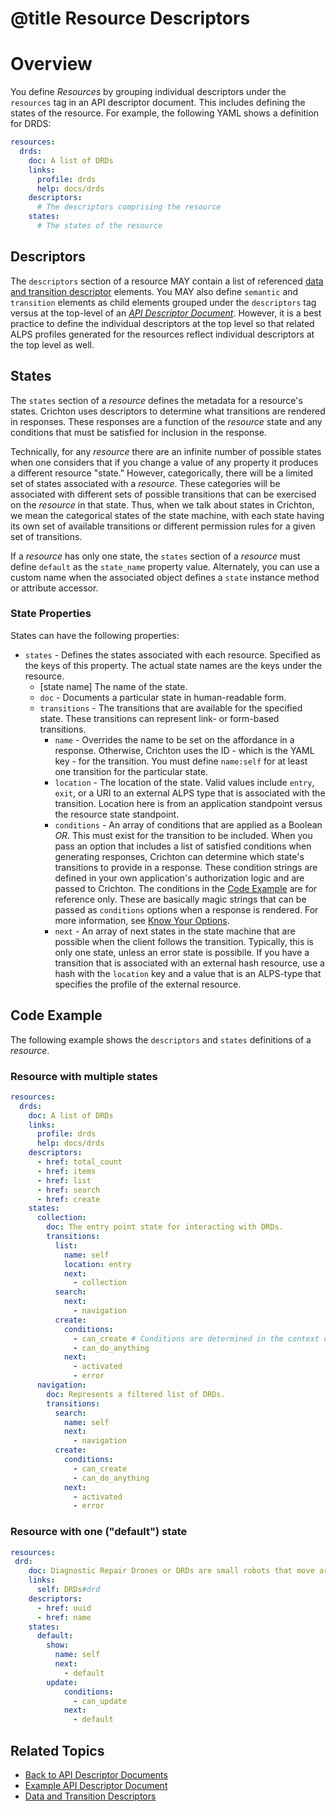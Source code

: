 # @title Resource Descriptors

# Overview
You define _Resources_ by grouping individual descriptors under the `resources` tag in an API descriptor document. This includes defining the states of the resource. For example, the following YAML shows a definition for DRDS: 

```yaml
resources:
  drds:
    doc: A list of DRDs
    links:
      profile: drds
      help: docs/drds
    descriptors:
      # The descriptors comprising the resource
    states:
      # The states of the resource
```

## Descriptors <a name="descriptors"></a>
The `descriptors` section of a resource MAY contain a list of referenced [data and transition descriptor][] elements. 
You MAY also define `semantic` and `transition` elements as child elements grouped under the `descriptors` tag versus at 
the top-level of an [_API Descriptor Document_][]. However, it is a best practice to define the individual descriptors 
at the top level so that related ALPS profiles generated for the resources reflect individual descriptors at the 
top level as well.

## States<a name="states"></a>
The `states` section of a _resource_ defines the metadata for a resource's states. Crichton uses descriptors to 
determine what transitions are rendered in responses. These responses are a function of the _resource_ state and any 
conditions that must be satisfied for inclusion in the response. 

Technically, for any _resource_ there are an infinite number of possible states when one considers that if you change a 
value of any property it produces a different resource "state." However, categorically, there will be a limited set of 
states associated with a _resource_. These categories will be associated with different sets of possible transitions 
that can be exercised on the _resource_ in that state. Thus, when we talk about states in Crichton, we mean the 
categorical states of the state machine, with each state having its own set of available transitions or different permission rules for a given set of transitions.

If a _resource_ has only one state, the `states` section of a _resource_ must define `default` as the `state_name` 
property value. Alternately, you can use a custom name when the associated object defines a `state` instance method or attribute accessor.

### State Properties<a name="state-properties"></a>
States can have the following properties:

- `states` - Defines the states associated with each resource. Specified as the keys of this property. The 
actual state names are the keys under the resource.
	- \[state name\] The name of the state.
	- `doc` - Documents a particular state in human-readable form.
	- `transitions` - The transitions that are available for the specified state. These transitions can represent 
	link- or form-based transitions.
		- `name` - Overrides the name to be set on the affordance in a response. Otherwise, Crichton uses the ID - which 
		is the YAML key - for the transition. You must define `name:self` for at least one transition for the particular 
		state.
		- `location` - The location of the state. Valid values include `entry`, `exit`, or a URI to an external ALPS 
		type that is associated with the transition. Location here is from an application standpoint versus the resource 
		state standpoint. 
		- `conditions` - An array of conditions that are applied as a Boolean _OR_. This must exist for the transition 
		to be included. When you pass an option that includes a list of satisfied conditions when generating responses, 
		Crichton can determine which state's transitions to provide in a response. These condition strings are defined 
		in your own application's authorization logic and are passed to Crichton. The conditions in the 
		[Code Example](#code-example) are for reference only. These are basically magic strings that can be passed as 
		`conditions` options when a response is rendered. For more information, see [Know Your Options][].		 
		- `next` - An array of next states in the state machine that are possible when the client follows the 
		transition. Typically, this is only one state, unless an error state is possibile. If you have a transition 
		that is associated with an external hash resource, use a hash with the `location` key and a value that is an 
		ALPS-type that specifies the profile of the external resource.

## Code Example<a name="code-example"></a>
The following example shows the `descriptors` and `states` definitions of a _resource_.

### Resource with multiple states
```yaml
resources:
  drds:
    doc: A list of DRDs
    links:
      profile: drds
      help: docs/drds
    descriptors:
      - href: total_count
      - href: items
      - href: list
      - href: search
      - href: create
    states:
      collection:
        doc: The entry point state for interacting with DRDs.
        transitions:
          list:
            name: self
            location: entry
            next:
              - collection
          search:
            next:
              - navigation
          create:
            conditions:
              - can_create # Conditions are determined in the context of a request and passed to render the response
              - can_do_anything
            next:
              - activated
              - error
      navigation:
        doc: Represents a filtered list of DRDs.
        transitions:
          search:
            name: self
            next:
              - navigation
          create:
            conditions:
              - can_create 
              - can_do_anything
            next:
              - activated
              - error 
```

### Resource with one ("default") state
```yaml
resources:
 drd:
    doc: Diagnostic Repair Drones or DRDs are small robots that move around Leviathans. They are built by a Leviathan as it grows.
    links:
      self: DRDs#drd
    descriptors:
      - href: uuid
      - href: name
    states:
      default:
        show:
          name: self
          next:
            - default
        update:
            conditions:
              - can_update
            next:
              - default
```

## Related Topics<a name="related-topics"></a>
- [Back to API Descriptor Documents](api_descriptor_documents.md)
- [Example API Descriptor Document](../spec/fixtures/resource_descriptors/drds_descriptor_v1.yml)
- [Data and Transition Descriptors](data_and_transition_descriptors.md)

[_API Descriptor Document_]: api_descriptor_documents.md
[data and transition descriptor]: data_and_transition_descriptors.md
[Know Your Options]: know-your-options.md
